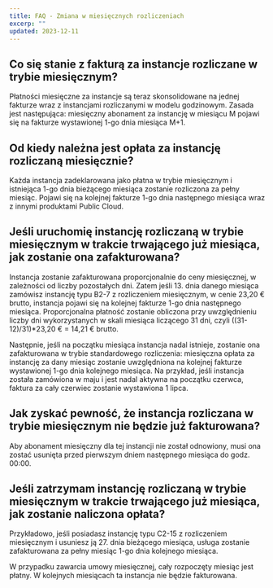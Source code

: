 ```yaml
---
title: FAQ - Zmiana w miesięcznych rozliczeniach
excerp: ""
updated: 2023-12-11
---
```


## Co się stanie z fakturą za instancje rozliczane w trybie miesięcznym?

Płatności miesięczne za instancje są teraz skonsolidowane na jednej fakturze wraz z instancjami rozliczanymi w modelu godzinowym. Zasada jest następująca: miesięczny abonament za instancję w miesiącu M pojawi się na fakturze wystawionej 1-go dnia miesiąca M+1.

## Od kiedy należna jest opłata za instancję rozliczaną miesięcznie?

Każda instancja zadeklarowana jako płatna w trybie miesięcznym i istniejąca 1-go dnia bieżącego miesiąca zostanie rozliczona za pełny miesiąc. Pojawi się na kolejnej fakturze 1-go dnia następnego miesiąca wraz z innymi produktami Public Cloud.

## Jeśli uruchomię instancję rozliczaną w trybie miesięcznym w trakcie trwającego już miesiąca, jak zostanie ona zafakturowana?

Instancja zostanie zafakturowana proporcjonalnie do ceny miesięcznej, w zależności od liczby pozostałych dni. Zatem jeśli 13. dnia danego miesiąca zamówisz instancję typu B2-7 z rozliczeniem miesięcznym, w cenie 23,20 € brutto, instancja pojawi się na kolejnej fakturze 1-go dnia następnego miesiąca.  Proporcjonalna płatność zostanie obliczona przy uwzględnieniu liczby dni wykorzystanych w skali miesiąca liczącego 31 dni, czyli ((31-12)/31)*23,20 € = 14,21 € brutto.

Następnie, jeśli na początku miesiąca instancja nadal istnieje, zostanie ona zafakturowana w trybie standardowego rozliczenia: miesięczna opłata za instancję za dany miesiąc zostanie uwzględniona na kolejnej fakturze wystawionej 1-go dnia kolejnego miesiąca. Na przykład, jeśli instancja została zamówiona w maju i jest nadal aktywna na początku czerwca, faktura za cały czerwiec zostanie wystawiona 1 lipca.

## Jak zyskać pewność, że instancja rozliczana w trybie miesięcznym nie będzie już fakturowana?

Aby abonament miesięczny dla tej instancji nie został odnowiony, musi ona zostać usunięta przed pierwszym dniem następnego miesiąca do godz. 00:00. 

## Jeśli zatrzymam instancję rozliczaną w trybie miesięcznym w trakcie trwającego już miesiąca, jak zostanie naliczona opłata?

Przykładowo, jeśli posiadasz instancję typu C2-15 z rozliczeniem miesięcznym i usuniesz ją 27. dnia bieżącego miesiąca, usługa zostanie zafakturowana za pełny miesiąc 1-go dnia kolejnego miesiąca.

W przypadku zawarcia umowy miesięcznej, cały rozpoczęty miesiąc jest płatny. W kolejnych miesiącach ta instancja nie będzie fakturowana.